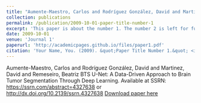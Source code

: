```yaml
---
title: "Aumente-Maestro, Carlos and Rodríguez González, David and Martinez, David and Remeseiro, Beatriz"
collection: publications
permalink: /publication/2009-10-01-paper-title-number-1
excerpt: 'This paper is about the number 1. The number 2 is left for future work.'
date: 2009-10-01
venue: 'Journal 1'
paperurl: 'http://academicpages.github.io/files/paper1.pdf'
citation: 'Your Name, You. (2009). &quot;Paper Title Number 1.&quot; <i>Journal 1</i>. 1(1).'
---
```


Aumente-Maestro, Carlos and Rodríguez González, David and Martinez, David and Remeseiro, Beatriz
BTS U-Net: A Data-Driven Approach to Brain Tumor Segmentation Through Deep Learning. 
Available at SSRN: https://ssrn.com/abstract=4327638 or http://dx.doi.org/10.2139/ssrn.4327638
[Download paper here](http://academicpages.github.io/files/paper1.pdf)

